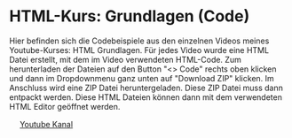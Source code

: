 # HTML-Kurs: Grundlagen (Code)
Hier befinden sich die Codebeispiele aus den einzelnen Videos meines Youtube-Kurses: HTML Grundlagen.
Für jedes Video wurde eine HTML Datei erstellt, mit dem im Video verwendeten HTML-Code.
Zum herunterladen der Dateien auf den Button "<> Code" rechts oben klicken und dann im Dropdownmenu ganz unten auf "Download ZIP" klicken.
Im Anschluss wird eine ZIP Datei heruntergeladen. Diese ZIP Datei muss dann entpackt werden. Diese HTML Dateien können dann mit dem verwendeten HTML Editor geöffnet werden.


<img src="https://www.iconpacks.net/icons/2/free-youtube-logo-icon-2431-thumb.png" width="15px;"/> [Youtube Kanal](#[youtube](https://www.youtube.com/@YouKnowIT_Coding))
